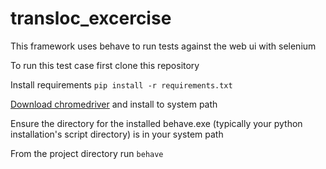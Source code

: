 # transloc_excercise

This framework uses behave to run tests against the web ui with selenium

To run this test case first clone this repository

Install requirements `pip install -r requirements.txt`

[Download chromedriver](https://sites.google.com/a/chromium.org/chromedriver/) and install to system path

Ensure the directory for the installed behave.exe (typically your python installation's script directory) is in your system path

From the project directory run `behave`